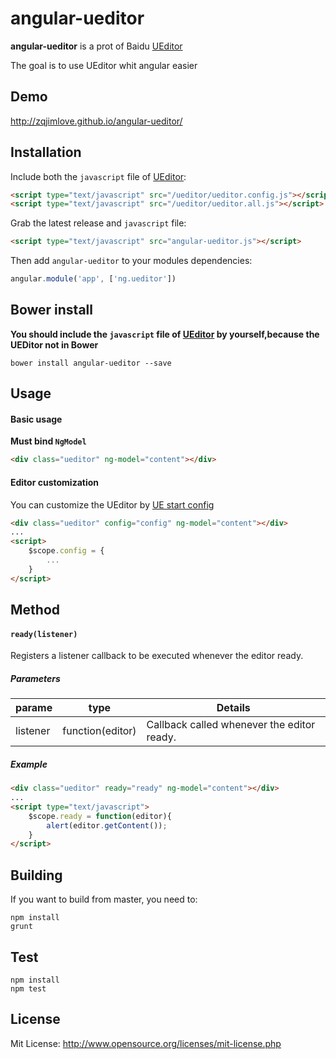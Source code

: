 angular-ueditor
===============
**angular-ueditor** is a prot of Baidu [UEditor](http://ueditor.baidu.com)

The goal is to use UEditor whit angular easier

## Demo

http://zqjimlove.github.io/angular-ueditor/ 

## Installation

Include both the `javascript` file of [UEditor](http://ueditor.baidu.com):

```html
<script type="text/javascript" src="/ueditor/ueditor.config.js"></script>
<script type="text/javascript" src="/ueditor/ueditor.all.js"></script>
```

Grab the latest release and `javascript` file:

```html
<script type="text/javascript" src="angular-ueditor.js"></script>
```

Then add `angular-ueditor` to your modules dependencies:

```js
angular.module('app', ['ng.ueditor'])
```

## Bower install

**You should include the `javascript` file of [UEditor](http://ueditor.baidu.com) by yourself,because the UEDitor not in Bower**

```Shell
bower install angular-ueditor --save
```

## Usage

#### Basic usage

**Must bind `NgModel`**

```html
<div class="ueditor" ng-model="content"></div>
```

#### Editor customization

You can customize the UEditor by [UE start config](http://fex-team.github.io/ueditor/#start-config)


```html
<div class="ueditor" config="config" ng-model="content"></div>
...
<script>
    $scope.config = {
        ...
    }
</script>
```

## Method

#### `ready(listener)`

Registers a listener callback to be executed whenever the editor ready.

##### Parameters

parame       |type                         |Details
-------------|-----------------------------|-------
listener     |function(editor)             |Callback called whenever the editor ready.

##### Example

```html
<div class="ueditor" ready="ready" ng-model="content"></div>
...
<script type="text/javascript">
    $scope.ready = function(editor){
        alert(editor.getContent());
    }
</script>
```

## Building

If you want to build from master, you need to:

```Shell
npm install
grunt
```

## Test

```Shell
npm install
npm test
```

## License

Mit License: http://www.opensource.org/licenses/mit-license.php